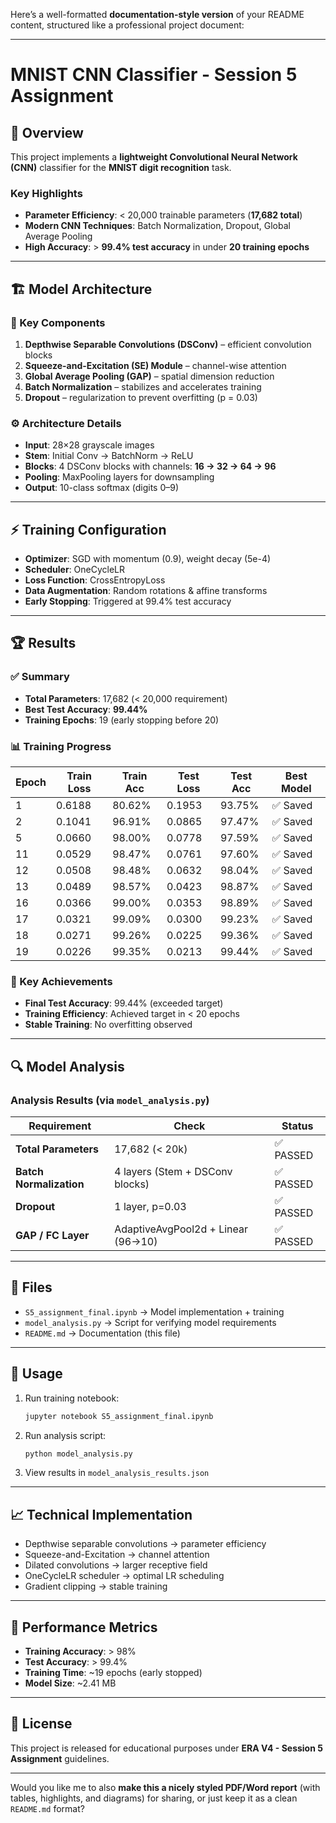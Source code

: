 Here’s a well-formatted **documentation-style version** of your README content, structured like a professional project document:

---

# MNIST CNN Classifier - Session 5 Assignment

## 📌 Overview

This project implements a **lightweight Convolutional Neural Network (CNN)** classifier for the **MNIST digit recognition** task.

### Key Highlights

* **Parameter Efficiency**: < 20,000 trainable parameters (**17,682 total**)
* **Modern CNN Techniques**: Batch Normalization, Dropout, Global Average Pooling
* **High Accuracy**: > **99.4% test accuracy** in under **20 training epochs**

---

## 🏗️ Model Architecture

### 🔑 Key Components

1. **Depthwise Separable Convolutions (DSConv)** – efficient convolution blocks
2. **Squeeze-and-Excitation (SE) Module** – channel-wise attention
3. **Global Average Pooling (GAP)** – spatial dimension reduction
4. **Batch Normalization** – stabilizes and accelerates training
5. **Dropout** – regularization to prevent overfitting (p = 0.03)

### ⚙️ Architecture Details

* **Input**: 28×28 grayscale images
* **Stem**: Initial Conv → BatchNorm → ReLU
* **Blocks**: 4 DSConv blocks with channels: **16 → 32 → 64 → 96**
* **Pooling**: MaxPooling layers for downsampling
* **Output**: 10-class softmax (digits 0–9)

---

## ⚡ Training Configuration

* **Optimizer**: SGD with momentum (0.9), weight decay (5e-4)
* **Scheduler**: OneCycleLR
* **Loss Function**: CrossEntropyLoss
* **Data Augmentation**: Random rotations & affine transforms
* **Early Stopping**: Triggered at 99.4% test accuracy

---

## 🏆 Results

### ✅ Summary

* **Total Parameters**: 17,682 (< 20,000 requirement)
* **Best Test Accuracy**: **99.44%**
* **Training Epochs**: 19 (early stopping before 20)

### 📊 Training Progress

| Epoch | Train Loss | Train Acc | Test Loss | Test Acc | Best Model |
| ----- | ---------- | --------- | --------- | -------- | ---------- |
| 1     | 0.6188     | 80.62%    | 0.1953    | 93.75%   | ✅ Saved    |
| 2     | 0.1041     | 96.91%    | 0.0865    | 97.47%   | ✅ Saved    |
| 5     | 0.0660     | 98.00%    | 0.0778    | 97.59%   | ✅ Saved    |
| 11    | 0.0529     | 98.47%    | 0.0761    | 97.60%   | ✅ Saved    |
| 12    | 0.0508     | 98.48%    | 0.0632    | 98.04%   | ✅ Saved    |
| 13    | 0.0489     | 98.57%    | 0.0423    | 98.87%   | ✅ Saved    |
| 16    | 0.0366     | 99.00%    | 0.0353    | 98.89%   | ✅ Saved    |
| 17    | 0.0321     | 99.09%    | 0.0300    | 99.23%   | ✅ Saved    |
| 18    | 0.0271     | 99.26%    | 0.0225    | 99.36%   | ✅ Saved    |
| 19    | 0.0226     | 99.35%    | 0.0213    | 99.44%   | ✅ Saved    |

### 🎯 Key Achievements

* **Final Test Accuracy**: 99.44% (exceeded target)
* **Training Efficiency**: Achieved target in < 20 epochs
* **Stable Training**: No overfitting observed

---

## 🔍 Model Analysis

### Analysis Results (via `model_analysis.py`)

| Requirement             | Check                              | Status   |
| ----------------------- | ---------------------------------- | -------- |
| **Total Parameters**    | 17,682 (< 20k)                     | ✅ PASSED |
| **Batch Normalization** | 4 layers (Stem + DSConv blocks)    | ✅ PASSED |
| **Dropout**             | 1 layer, p=0.03                    | ✅ PASSED |
| **GAP / FC Layer**      | AdaptiveAvgPool2d + Linear (96→10) | ✅ PASSED |

---

## 📂 Files

* `S5_assignment_final.ipynb` → Model implementation + training
* `model_analysis.py` → Script for verifying model requirements
* `README.md` → Documentation (this file)

---

## 🚀 Usage

1. Run training notebook:

   ```bash
   jupyter notebook S5_assignment_final.ipynb
   ```
2. Run analysis script:

   ```bash
   python model_analysis.py
   ```
3. View results in `model_analysis_results.json`

---

## 📈 Technical Implementation

* Depthwise separable convolutions → parameter efficiency
* Squeeze-and-Excitation → channel attention
* Dilated convolutions → larger receptive field
* OneCycleLR scheduler → optimal LR scheduling
* Gradient clipping → stable training

---

## 📐 Performance Metrics

* **Training Accuracy**: > 98%
* **Test Accuracy**: > 99.4%
* **Training Time**: \~19 epochs (early stopped)
* **Model Size**: \~2.41 MB

---

## 📜 License

This project is released for educational purposes under **ERA V4 - Session 5 Assignment** guidelines.

---

Would you like me to also **make this a nicely styled PDF/Word report** (with tables, highlights, and diagrams) for sharing, or just keep it as a clean `README.md` format?
